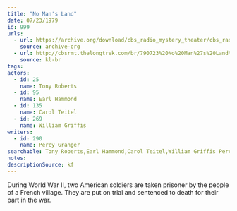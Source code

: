 ```yaml
---
title: "No Man's Land"
date: 07/23/1979
id: 999
urls: 
  - url: https://archive.org/download/cbs_radio_mystery_theater/cbs_radio_mystery_theater-0951-1000.zip/cbs_radio_mystery_theater-0951-1000%2Fcbsrmt_0999_no_mans_land.mp3
    source: archive-org
  - url: http://cbsrmt.thelongtrek.com/br/790723%20No%20Man%27s%20Land%20-%20WBBM.mp3
    source: kl-br
tags: 
actors:  
  - id: 25
    name: Tony Roberts  
  - id: 95
    name: Earl Hammond  
  - id: 135
    name: Carol Teitel  
  - id: 269
    name: William Griffis
writers:  
  - id: 290
    name: Percy Granger
searchable: Tony Roberts,Earl Hammond,Carol Teitel,William Griffis Percy Granger
notes: 
descriptionSource: kf
---
```

During World War II, two American soldiers are taken prisoner by the people of a French village. They are put on trial and sentenced to death for their part in the war.